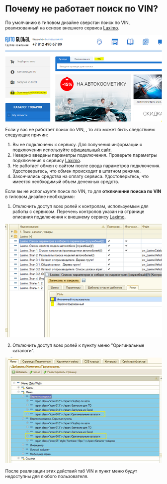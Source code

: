 # Почему не работает поиск по VIN?

По умолчанию в типовом дизайне сверстан поиск по VIN, реализованный на основе внешнего сервиса [Laximo](https://help-zetaweb.zetasoft.ru/~/edit/drafts/-LFq-n641JY8lytpGHH6/vneshnie-servisy-i-katalogi-po-podboru-avtozapchastei/laximo).

![](../.gitbook/assets/image%20%28134%29.png)

Если у вас не работает поиск по VIN, , то это может быть следствием следующих причин:

1. Вы не подключены к сервису. Для получения информации о подключении используйте [официальный сайт](http://wsdemo.laximo.ru/index.php?lang=ru). 
2. Неверно введены параметры подключения. Проверьте параметры подключения к сервису [Laximo](https://help-zetaweb.zetasoft.ru/~/edit/drafts/-LFq-n641JY8lytpGHH6/vneshnie-servisy-i-katalogi-po-podboru-avtozapchastei/laximo). 
3. Не работает обмен с сайтом после ввода параметров подключения. Удостоверьтесь, что обмен происходит в штатном режиме.
4. Закончились средства на оплату сервиса. Удостоверьтесь, что имеется необходимый объем денежных средств.

Если вы не используете поиск по VIN, то для **отключения поиска по VIN** в типовом дизайне необходимо:

1. Отключить доступ всех ролей к контролам, используемым для работы с сервисом. Перечень контролов указан на странице описания подключения к внешнему сервису [Laximo](https://help-zetaweb.zetasoft.ru/~/edit/drafts/-LFq-n641JY8lytpGHH6/vneshnie-servisy-i-katalogi-po-podboru-avtozapchastei/laximo).

![](../.gitbook/assets/image%20%28114%29.png)

2. Отключить доступ всех ролей к пункту меню "Оригинальные каталоги".

![](../.gitbook/assets/image%20%2861%29.png)

После реализации этих действий таб VIN и пункт меню будут недоступны для любого пользователя.





